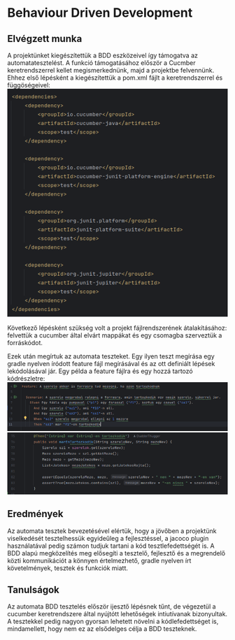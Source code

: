 # Behaviour Driven Development

## Elvégzett munka

A projektünket kiegészítettük a BDD eszközeivel így támogatva az automatatesztelést. 
A funkció támogatásához először a Cucmber keretrendszerrel kellet megismerkednünk, majd a projektbe felvennünk. 
Ehhez első lépésként a kiegészítettük a pom.xml fájlt a keretrendszerrel és függöségeivel:
![bdd_maven.png](bdd_maven.png)

Következő lépésként szükség volt a projekt fájlrendszerének átalakításához: felvettük a cucumber által elvárt mappákat és egy csomagba szerveztük a forráskódot.

Ezek után megírtuk az automata teszteket. Egy ilyen teszt megírása egy gradle nyelven íródott feature fájl megírásával 
és az ott definiált lépések lekódolásával jár. Egy példa a feature fájlra és egy hozzá tartozó kódrészletre:
![bdd_feature.png](bdd-feature.png)
![bdd_definition.png](bdd_step_definition.png)

## Eredmények

Az automata tesztek bevezetésével elértük, hogy a jövőben a projektünk viselkedését tesztelhessük egyideűleg a fejlesztéssel, a jacoco plugin használatával pedig számon tudjuk tartani a kód tesztlefedettségét is.
A BDD alapú megközelítés meg elősegíti a tesztelő, fejlesztő és a megrendelő közti kommunikációt a könnyen értelmezhető, gradle 
nyelven írt követelmények, tesztek és funkciók miatt.

## Tanulságok

Az automata BDD tesztelés először ijesztő lépésnek tűnt, de végezetül a cucumber keretrendszere által nyújtótt lehetőségek 
intiutívanak bizonyultak. A tesztekkel pedig nagyon gyorsan lehetett növelni a kódlefedettséget is, mindamellett, hogy nem
ez az elsődelges célja a BDD teszteknek.
